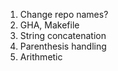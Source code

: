 1. Change repo names?
2. GHA, Makefile
3. String concatenation
4. Parenthesis handling
5. Arithmetic
